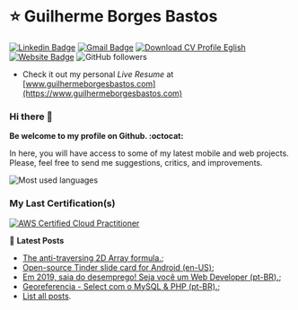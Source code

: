 # ⭐ Guilherme Borges Bastos
[![Linkedin Badge](https://img.shields.io/badge/-LinkedIn-blue?style=flat-square&logo=Linkedin&logoColor=white&link=https://www.linkedin.com/in/guilhermeborgesbastos/)](https://www.linkedin.com/in/guilhermeborgesbastos/)
[![Gmail Badge](https://img.shields.io/badge/-Gmail-c14438?style=flat-square&logo=Gmail&logoColor=white&link=mailto:guilhermeborgesbastos@gmail.com)](mailto:guilhermeborgesbastos@gmail.com)
[![Download CV Profile Eglish](https://img.shields.io/badge/Download-CV%20Profile-blue)](https://assets.guilhermeborgesbastos.com/live-resume/cv-english-guilherme-bastos-v2.0.pdf)
[![Website Badge](https://img.shields.io/badge/website-Access%20website-green)](https://guilhermeborgesbastos.com/)
![GitHub followers](https://img.shields.io/github/followers/guilhermeborgesbastos?label=Follow&style=social)

* Check it out my personal _Live Resume_ at [www.guilhermeborgesbastos.com](https://www.guilhermeborgesbastos.com)

### Hi there 👋
**Be welcome to my profile on Github. :octocat:**
<p>In here, you will have access to some of my latest mobile and web projects. Please, feel free to send me suggestions, critics, and improvements.</p>

![Most used languages](https://github-readme-stats.vercel.app/api/top-langs/?username=guilhermeborgesbastos&layout=compact)

### My Last Certification(s)
[![AWS Certified Cloud Practitioner](https://images.credly.com/size/120x120/images/00634f82-b07f-4bbd-a6bb-53de397fc3a6/image.png)](https://www.credly.com/badges/e8bfc40c-cc61-4307-8c29-84b57f5c931b/public_url)

📕 **Latest Posts**
<!-- POST-LIST:START -->
- [The anti-traversing 2D Array formula.](https://www.linkedin.com/pulse/anti-traversing-2d-array-formula-guilherme-borges-bastos/);
- [Open-source Tinder slide card for Android (en-US)](https://www.linkedin.com/pulse/tinder-slide-card-android-open-source-en-guilherme-borges-bastos/);
- [Em 2019, saia do desemprego! Seja você um Web Developer (pt-BR).](https://www.linkedin.com/pulse/em-2019-saia-do-desemprego-seja-voc%C3%AA-um-web-developer-borges-bastos/);
- [Georeferencia - Select com o MySQL & PHP (pt-BR).](https://www.linkedin.com/pulse/georeferencia-select-com-o-mysql-php-pt-br-guilherme-borges-bastos/);
- [List all posts](https://www.linkedin.com/in/guilhermeborgesbastos/detail/recent-activity/posts/).
<!-- POST-LIST:END -->
